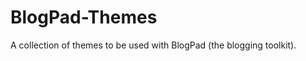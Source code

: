 BlogPad-Themes
==============

A collection of themes to be used with BlogPad (the blogging toolkit).
